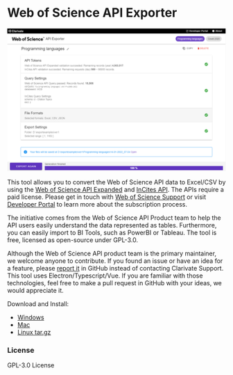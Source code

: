 # Web of Science API Exporter
<img src="doc/screenshot.png" alt="Example screenshot" style="width:900px;"/>

This tool allows you to convert the Web of Science API data to Excel/CSV by using the [Web of Science API Expanded](https://developer.clarivate.com/apis/wos) and [InCites API](https://developer.clarivate.com/apis/incites). The APIs require a paid license. Please get in touch with [Web of Science Support](https://support.clarivate.com/ScientificandAcademicResearch/s/?language=en_US) or visit [Developer Portal](https://developer.clarivate.com/) to learn more about the subscription process.

The initiative comes from the Web of Science API Product team to help the API users easily understand the data represented as tables. Furthermore, you can easily import to BI Tools, such as PowerBI or Tableau. The tool is free, licensed as open-source under GPL-3.0.

Although the Web of Science API product team is the primary maintainer, we welcome anyone to contribute. If you found an issue or have an idea for a feature, please [report it](https://github.com/Clarivate-SAR/wos-excel-converter/issues/new/choose) in GitHub instead of contacting Clarivate Support. This tool uses Electron/Typescript/Vue. If you are familiar with those technologies, feel free to make a pull request in GitHub with your ideas, we would appreciate it.

Download and Install:
- [Windows](https://github.com/clarivate/wos-excel-converter/releases/download/v1.0.0-rc1/wos-api-exporter-setup-1.0.0-rc1.exe)
- [Mac](https://github.com/clarivate/wos-excel-converter/releases/download/v1.0.0-rc1/wos-api-exporter-1.0.0-rc1.dmg)
- [Linux tar.gz](https://github.com/clarivate/wos-excel-converter/releases/download/v1.0.0-rc1/wos-api-exporter-1.0.0-rc1.tar.gz)

### License 
GPL-3.0 License
